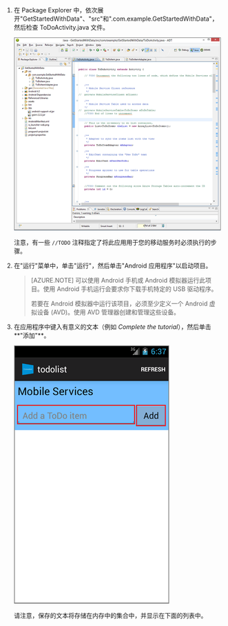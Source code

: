 1. 在 Package Explorer 中，依次展开"GetStartedWithData"、"src"和".com.example.GetStartedWithData"，然后检查 ToDoActivity.java 文件。

    ![](./media/download-android-sample-code/mobile-eclipse-project.png)

   	注意，有一些  `//TODO` 注释指定了将此应用用于您的移动服务时必须执行的步骤。

2. 在"运行"菜单中，单击"运行"，然后单击"Android 应用程序"以启动项目。

	> [AZURE.NOTE] 可以使用 Android 手机或 Android 模拟器运行此项目。使用 Android 手机运行会要求你下载手机特定的 USB 驱动程序。
	>
	> 若要在 Android 模拟器中运行该项目，必须至少定义一个 Android 虚拟设备 (AVD)。使用 AVD 管理器创建和管理这些设备。

3. 在应用程序中键入有意义的文本（例如  _Complete the tutorial_），然后单击**"添加"**。

   	![](./media/download-android-sample-code/mobile-quickstart-startup-android.png)

   	请注意，保存的文本将存储在内存中的集合中，并显示在下面的列表中。

<!--HONumber=50-->
